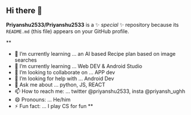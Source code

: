 ## Hi there 👋


**Priyanshu2533/Priyanshu2533** is a ✨ _special_ ✨ repository because its `README.md` (this file) appears on your GitHub profile.

**
- 🔭 I’m currently learning ... an AI based Recipe plan based on image searches
- 🌱 I’m currently learning ... Web DEV & Android Studio
- 👯 I’m looking to collaborate on ... APP dev
- 🤔 I’m looking for help with ... Android Dev
- 💬 Ask me about ... python, JS, REACT
- 📫 How to reach me: ... twitter @priyanshu2533, insta @priyansh_ughh
- 😄 Pronouns: ... He/him
- ⚡ Fun fact: ... I play CS for fun
**
